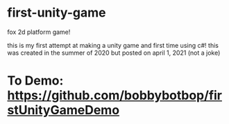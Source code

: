 # first-unity-game
fox 2d platform game!

this is my first attempt at making a unity game and first time using c#!
this was created in the summer of 2020 but posted on april 1, 2021 (not a joke)

# To Demo: https://github.com/bobbybotbop/firstUnityGameDemo
